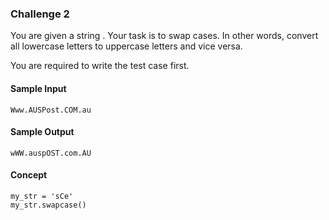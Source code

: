 ### Challenge 2

You are given a string . Your task is to swap cases. In other words, convert all lowercase letters to uppercase letters and vice versa.

You are required to write the test case first.

#### Sample Input
```
Www.AUSPost.COM.au
```

#### Sample Output
```
wWW.auspOST.com.AU
```

#### Concept
```
my_str = 'sCe'
my_str.swapcase()
```
